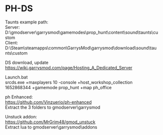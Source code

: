# PH-DS
Taunts example path:<br />
Server: D:\gmodserver\garrysmod\gamemodes\prop_hunt\content\sound\taunts\custom <br />
Client: D:\Steam\steamapps\common\GarrysMod\garrysmod\download\sound\taunts\custom <br />
  
DS download, update  
https://wiki.garrysmod.com/page/Hosting_A_Dedicated_Server  
  
Launch.bat  
srcds.exe +maxplayers 10 -console +host_workshop_collection 1652868344 +gamemode prop_hunt +map ph_office  
  
ph Enhanced:  
https://github.com/Vinzuerio/ph-enhanced  
Extract the 3 folders to gmodserver\garrysmod  
  
Unstuck addon:  
https://github.com/MrGrim48/gmod_unstuck  
Extract lua to gmodserver\garrysmod\addons
